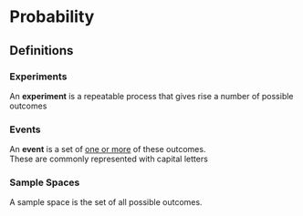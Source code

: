 # Probability

## Definitions
### Experiments
An **experiment** is a repeatable process that gives rise a number of possible outcomes

### Events
An **event** is a set of <u>one or more</u> of these outcomes.  
These are commonly represented with capital letters

### Sample Spaces
A sample space is the set of all possible outcomes.

